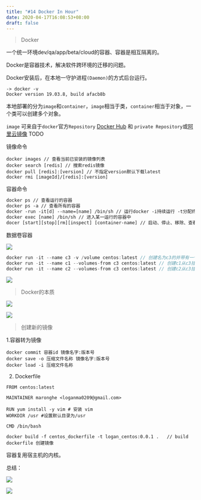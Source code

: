 ```yaml
---
title: "#14 Docker In Hour"
date: 2020-04-17T16:08:53+08:00
draft: false
---
```


> Docker

一个统一环境dev/qa/app/beta/cloud的容器、容器是相互隔离的。

Docker是容器技术，解决软件跨环境的迁移的问题。

Docker安装后，在本地一守护进程`(Daemon)`的方式后台运行。

```
-> docker -v
Docker version 19.03.8, build afacb8b
```

本地部署的分为`image`和`container`，`image`相当于类，`container`相当于对象，一个类可以创建多个对象。

`image` 可来自于`docker`官方`Repository` [Docker Hub](https://hub.docker.com/) 和 `private Repository`或[阿里云镜像]() TODO



镜像命令

```
docker images // 查看当前已安装的镜像列表
docker search [redis] // 搜索redis镜像
docker pull [redis]:[version] // 不指定version默认下载latest
docker rmi [imageId]/[redis]:[version]
```

容器命令

```dockerfile
docker ps // 查看运行的容器
docker ps -a // 查看所有的容器
docker -run -it[d] --name=[name] /bin/sh // 运行docker -i持续运行 -t分配终端（交互式） -d后台运行（守护式） /bin/sh mac default
docker exec [name] /bin/sh // 进入某一运行的容器中
docer [start][stop][rm][inspect] [container-name] // 启动、停止、移除、查看详情
```

数据卷容器

![](https://tva1.sinaimg.cn/large/007S8ZIlly1gduftyrdm5j30r40dijvn.jpg)



```go
docker run -it --name c3 -v /volume centos:latest // 创建名为c3的并带有一个/volume的数据卷容器 centos
docker run -it --name c1 --volumes-from c3 centos:latest // 创建c1从c3挂载
docker run -it --name c2 --volumes-from c3 centos:latest // 创建c2从c3挂载
```



![](https://tva1.sinaimg.cn/large/007S8ZIlly1gdufurololj31ha0s0gtb.jpg)



> Docker的本质

![](https://tva1.sinaimg.cn/large/007S8ZIlly1gdui65r616j31900gmakw.jpg)

![](https://tva1.sinaimg.cn/large/007S8ZIlly1gdui788oajj30pi0mydpt.jpg)

> 创建新的镜像

1.容器转为镜像

```shell
docker commit 容器id 镜像名字:版本号
docker save -o 压缩文件名称 镜像名字:版本号
docker load -i 压缩文件名称
```

2. Dockerfile

```shell
FROM centos:latest

MAINTAINER maronghe <loganma0209@gmail.com>

RUN yum install -y vim # 安装 vim
WORKDIR /usr #设置默认目录为/usr

CMD /bin/bash
```

`````shell
docker build -f centos_dockerfile -t logan_centos:0.0.1 .	// build dockerfile 创建镜像
`````

容器复用宿主机的内核。

总结：

![](https://tva1.sinaimg.cn/large/007S8ZIlly1gdujjnekwvj31la0u0k81.jpg)

![](https://tva1.sinaimg.cn/large/007S8ZIlly1gdujm2ojabj316k0u017l.jpg)